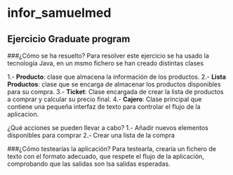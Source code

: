# infor_samuelmed

## Ejercicio Graduate program 

###¿Cómo se ha resuelto?
Para resolver este ejercicio se ha usado la tecnología Java, en un msmo fichero se han creado distintas clases

1.- **Producto**: clase que almacena la información de los productos.
2.- **Lista Productos**: clase que se encarga de almacenar los productos disponibles para su compra.
3.- **Ticket**: Clase encargada de crear la lista de productos a comprar y calcular su precio final.
4.- **Cajero**: Clase principal que contiene una pequeña interfaz de texto para controlar el flujo de la aplicacion.

¿Qué acciones se pueden llevar a cabo?
1.- Añadir nuevos elementos disponibles para comprar
2.- Crear una lista de la compra

###¿Cómo testearías la aplicación?
Para testearla, crearía un fichero de texto con el formato adecuado, que respete 
el flujo de la aplicación, comprobando que las salidas son lsa salidas esperadas.
